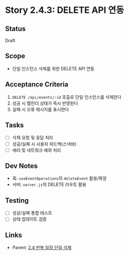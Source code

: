 # Story 2.4.3: DELETE API 연동

## Status

Draft

## Scope

- 단일 인스턴스 삭제를 위한 DELETE API 연동

## Acceptance Criteria

1. `DELETE /api/events/:id` 호출로 단일 인스턴스를 삭제한다
2. 성공 시 캘린더 상태가 즉시 반영된다
3. 실패 시 오류 메시지를 표시한다

## Tasks

- [ ] 삭제 요청 및 응답 처리
- [ ] 성공/실패 시 사용자 피드백(스낵바)
- [ ] 에러 및 네트워크 예외 처리

## Dev Notes

- 훅: `useEventOperations`의 `deleteEvent` 활용/확장
- 서버: `server.js`의 DELETE 라우트 활용

## Testing

- [ ] 성공/실패 통합 테스트
- [ ] 상태 업데이트 검증

## Links

- Parent: [2.4 반복 일정 단일 삭제](./2.4.recurring-event-single-delete.md)
